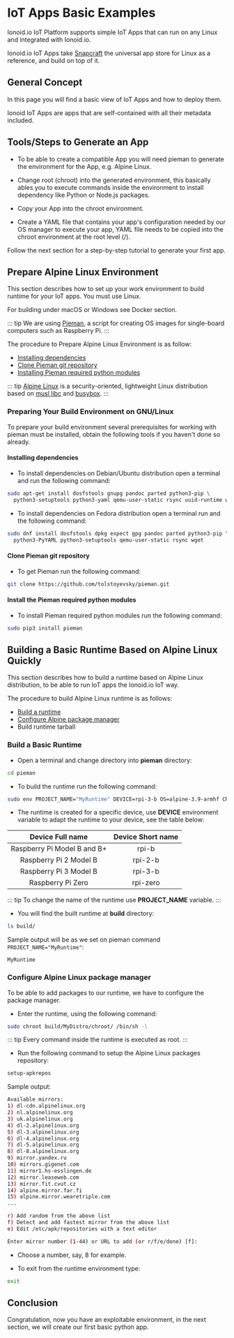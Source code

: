 #  IoT Apps Basic Examples

Ionoid.io IoT Platform supports simple IoT Apps that can run on any Linux and
integrated with Ionoid.io.

Ionoid.io IoT Apps take [Snapcraft](https://docs.snapcraft.io/) the universal
app store for Linux as a reference, and build on top of it.

## General Concept

In this page you will find a basic view of IoT Apps and how to deploy them.

Ionoid IoT Apps are apps that are self-contained with all their metadata
included.

## Tools/Steps to Generate an App

- To be able to create a compatible App you will need pieman to generate
the environment for the App, e.g. Alpine Linux.

- Change root (chroot) into the generated environment, this basically ables you
 to execute commands inside the environment to install dependency like Python
or Node.js packages.

- Copy your App into the chroot environment.

- Create a YAML file that contains your app's configuration needed by our OS
manager to execute your app, YAML file needs to be copied into the chroot
environment at the root level (/).

Follow the next section for a step-by-step tutorial to generate your first app.

## Prepare Alpine Linux Environment

This section describes how to set up your work environment to build runtime for
your IoT apps. You must use Linux.

For building under macOS or Windows see Docker section.

::: tip
We are using [Pieman](https://github.com/tolstoyevsky/pieman), a script for
creating OS images for single-board computers such as Raspberry Pi.
:::

The procedure to Prepare Alpine Linux Environment is as follow:

- [Installing dependencies](#installing-dependencies)
- [Clone Pieman git repository](#clone-pieman-git-repository)
- [Installing Pieman required python modules](#install-the-pieman-required-python-modules)

::: tip
[Alpine Linux](https://alpinelinux.org/) is a security-oriented, lightweight
Linux distribution based on [musl libc](https://www.musl-libc.org/) and
[busybox](https://www.busybox.net/).
:::

### Preparing Your Build Environment on GNU/Linux

To prepare your build environment several prerequisites for working with pieman
must be installed, obtain the following tools if you haven't done so already.


#### Installing dependencies

- To install dependencies on Debian/Ubuntu distribution open a terminal and run
the following command:

```bash
sudo apt-get install dosfstools gnupg pandoc parted python3-pip \
  python3-setuptools python3-yaml qemu-user-static rsync uuid-runtime wget whois
```

- To install dependencies on Fedora distribution open a terminal run and the
following command:

```bash
sudo dnf install dosfstools dpkg expect gpg pandoc parted python3-pip \
  python3-PyYAML python3-setuptools qemu-user-static rsync wget
```

#### Clone Pieman git repository

- To get Pieman run the following command:

```bash
git clone https://github.com/tolstoyevsky/pieman.git
```

#### Install the Pieman required python modules

- To install Pieman required python modules run the following command:

```bash
sudo pip3 install pieman
```

## Building a Basic Runtime Based on Alpine Linux Quickly

This section describes how to build a runtime based on Alpine Linux distribution,
to be able to run IoT apps the Ionoid.io IoT way.

The procedure to build Alpine Linux runtime is as follows:

- [Build a runtime](#building_a_basic_runtime)
- [Configure Alpine package manager](#configure_alpine_linux_package_manager)
- Build runtime tarball

### Build a Basic Runtime

- Open a terminal and change directory into **pieman** directory:

```bash
cd pieman
```
- To build the runtime run the following command:

```bash
sudo env PROJECT_NAME="MyRuntime" DEVICE=rpi-3-b OS=alpine-3.9-armhf CREATE_ONLY_CHROOT=true ./pieman.sh
```

- The runtime is created for a specific device, use **DEVICE** environment
variable to adapt the runtime to your device, see the table below:

| Device Full name            | Device Short name |
| :-------------------------: | :---------------: |
| Raspberry Pi Model B and B+ | rpi-b             |
| Raspberry Pi 2 Model B      | rpi-2-b           |
| Raspberry Pi 3 Model B      | rpi-3-b           |
| Raspberry Pi Zero           | rpi-zero          |

::: tip
To change the name of the runtime use **PROJECT_NAME** variable.
:::

- You will find the built runtime  at **build** directory:

```bash
ls build/
```

Sample output will be as we set on pieman command `PROJECT_NAME="MyRuntime"`:

```
MyRuntime
```

### Configure Alpine Linux package manager

To be able to add packages to our runtime, we have to configure the package
manager.

- Enter the runtime, using the following command:

```bash
sudo chroot build/MyDistro/chroot/ /bin/sh -l
```

::: tip
Every command inside the runtime is executed as root.
:::

- Run the following command to setup the Alpine Linux packages repository:

```bash
setup-apkrepos
```

Sample output:

```bash
Available mirrors:
1) dl-cdn.alpinelinux.org
2) nl.alpinelinux.org
3) uk.alpinelinux.org
4) dl-2.alpinelinux.org
5) dl-3.alpinelinux.org
6) dl-4.alpinelinux.org
7) dl-5.alpinelinux.org
8) dl-8.alpinelinux.org
9) mirror.yandex.ru
10) mirrors.gigenet.com
11) mirror1.hs-esslingen.de
12) mirror.leaseweb.com
13) mirror.fit.cvut.cz
14) alpine.mirror.far.fi
15) alpine.mirror.wearetriple.com
...

r) Add random from the above list
f) Detect and add fastest mirror from the above list
e) Edit /etc/apk/repositories with a text editor

Enter mirror number (1-44) or URL to add (or r/f/e/done) [f]:
```

- Choose a number, say, 8 for example.

- To exit from the runtime environment type:

```bash
exit
```

## Conclusion

Congratulation, now you have an exploitable environment, in the next section,
we will create our first basic python app.

<Content :page-key="getPageKey($site.pages, '/docs/_have-questions.html')" />
